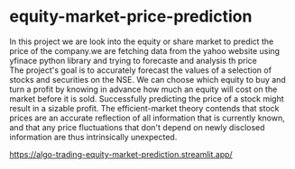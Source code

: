 # equity-market-price-prediction

In this project we are look into the equity or share market to predict the price of the company.we are fetching data from the yahoo website using yfinace python library and trying to forecaste and analysis th price  
The project's goal is to accurately forecast the values of a selection of stocks and securities on the NSE. We can choose which equity to buy and turn a profit by knowing in advance how much an equity will cost on the market before it is sold. Successfully predicting the price of a stock might result in a sizable profit. The efficient-market theory contends that stock prices are an accurate reflection of all information that is currently known, and that any price fluctuations that don't depend on newly disclosed information are thus intrinsically unexpected. 

https://algo-trading-equity-market-prediction.streamlit.app/
